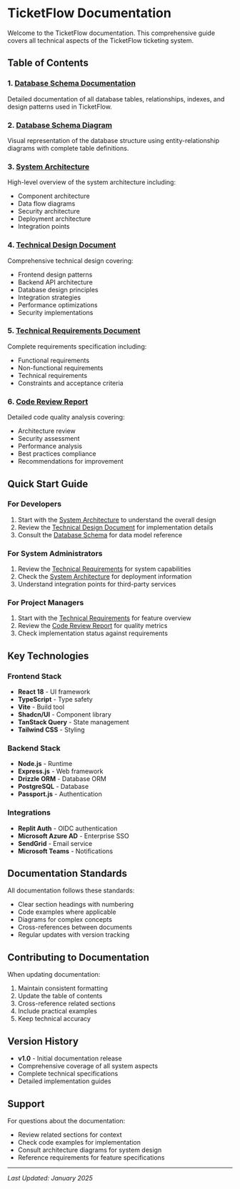 # TicketFlow Documentation

Welcome to the TicketFlow documentation. This comprehensive guide covers all technical aspects of the TicketFlow ticketing system.

## Table of Contents

### 1. [Database Schema Documentation](./database-schema.md)
Detailed documentation of all database tables, relationships, indexes, and design patterns used in TicketFlow.

### 2. [Database Schema Diagram](./database-schema-diagram.md)
Visual representation of the database structure using entity-relationship diagrams with complete table definitions.

### 3. [System Architecture](./system-architecture.md)
High-level overview of the system architecture including:
- Component architecture
- Data flow diagrams
- Security architecture
- Deployment architecture
- Integration points

### 4. [Technical Design Document](./technical-design-document.md)
Comprehensive technical design covering:
- Frontend design patterns
- Backend API architecture
- Database design principles
- Integration strategies
- Performance optimizations
- Security implementations

### 5. [Technical Requirements Document](./technical-requirements-document.md)
Complete requirements specification including:
- Functional requirements
- Non-functional requirements
- Technical requirements
- Constraints and acceptance criteria

### 6. [Code Review Report](./code-review-report.md)
Detailed code quality analysis covering:
- Architecture review
- Security assessment
- Performance analysis
- Best practices compliance
- Recommendations for improvement

## Quick Start Guide

### For Developers
1. Start with the [System Architecture](./system-architecture.md) to understand the overall design
2. Review the [Technical Design Document](./technical-design-document.md) for implementation details
3. Consult the [Database Schema](./database-schema.md) for data model reference

### For System Administrators
1. Review the [Technical Requirements](./technical-requirements-document.md) for system capabilities
2. Check the [System Architecture](./system-architecture.md) for deployment information
3. Understand integration points for third-party services

### For Project Managers
1. Start with the [Technical Requirements](./technical-requirements-document.md) for feature overview
2. Review the [Code Review Report](./code-review-report.md) for quality metrics
3. Check implementation status against requirements

## Key Technologies

### Frontend Stack
- **React 18** - UI framework
- **TypeScript** - Type safety
- **Vite** - Build tool
- **Shadcn/UI** - Component library
- **TanStack Query** - State management
- **Tailwind CSS** - Styling

### Backend Stack
- **Node.js** - Runtime
- **Express.js** - Web framework
- **Drizzle ORM** - Database ORM
- **PostgreSQL** - Database
- **Passport.js** - Authentication

### Integrations
- **Replit Auth** - OIDC authentication
- **Microsoft Azure AD** - Enterprise SSO
- **SendGrid** - Email service
- **Microsoft Teams** - Notifications

## Documentation Standards

All documentation follows these standards:
- Clear section headings with numbering
- Code examples where applicable
- Diagrams for complex concepts
- Cross-references between documents
- Regular updates with version tracking

## Contributing to Documentation

When updating documentation:
1. Maintain consistent formatting
2. Update the table of contents
3. Cross-reference related sections
4. Include practical examples
5. Keep technical accuracy

## Version History

- **v1.0** - Initial documentation release
- Comprehensive coverage of all system aspects
- Complete technical specifications
- Detailed implementation guides

## Support

For questions about the documentation:
- Review related sections for context
- Check code examples for implementation
- Consult architecture diagrams for system design
- Reference requirements for feature specifications

---

*Last Updated: January 2025*
